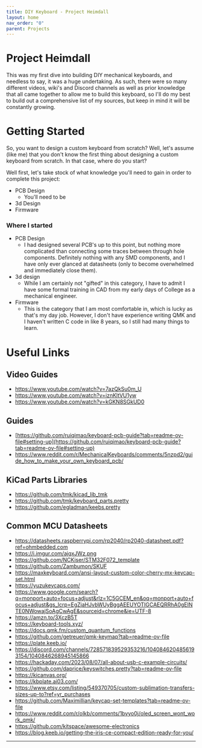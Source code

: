 ```yaml
---
title: DIY Keyboard - Project Heimdall
layout: home
nav_order: "0"
parent: Projects
---
```

# Project Heimdall
This was my first dive into building DIY mechanical keyboards, and needless to say, it was a huge undertaking. As such, there were so many different videos, wiki's and Discord channels as well as prior knowledge that all came together to allow me to build this keyboard, so I'll do my best to build out a comprehensive list of my sources, but keep in mind it will be constantly growing.

# Getting Started
So, you want to design a custom keyboard from scratch? Well, let's assume (like me) that you don't know the first thing about designing a custom keyboard from scratch. In that case, where do you start?

Well first, let's take stock of what knowledge you'll need to gain in order to complete this project:
- PCB Design
	- You'll need to be 
- 3d Design
- Firmware

### Where I started
- PCB Design
	- I had designed several PCB's up to this point, but nothing more complicated than connecting some traces between through hole components. Definitely nothing with any SMD components, and I have only ever glanced at datasheets (only to become overwhelmed and immediately close them).
- 3d design
	- While I am certainly not "gifted" in this category, I have to admit I have some formal training in CAD from my early days of College as a mechanical engineer. 
- Firmware
	- This is the category that I am most comfortable in, which is lucky as that's my day job. However, I don't have experience writing QMK and I haven't written C code in like 8 years, so I still had many things to learn.

# Useful Links
## Video Guides
- https://www.youtube.com/watch?v=7azQkSu0m_U
- https://www.youtube.com/watch?v=iznKltVU1yw
- https://www.youtube.com/watch?v=kGKN8SGkUD0
## Guides
- [https://github.com/ruiqimao/keyboard-pcb-guide?tab=readme-ov-file#setting-up](https://github.com/ruiqimao/keyboard-pcb-guide?tab=readme-ov-file#setting-up)
- https://www.reddit.com/r/MechanicalKeyboards/comments/5nzpd2/guide_how_to_make_your_own_keyboard_pcb/
## KiCad Parts Libraries
- https://github.com/tmk/kicad_lib_tmk
- https://github.com/tmk/keyboard_parts.pretty
- https://github.com/egladman/keebs.pretty

## Common MCU Datasheets
- https://datasheets.raspberrypi.com/rp2040/rp2040-datasheet.pdf?ref=ohmbedded.com
- https://i.imgur.com/ajqxJWz.png
- https://github.com/NCKiser/STM32F072_template
- https://github.com/Zambumon/SKUF
- https://maxkeyboard.com/ansi-layout-custom-color-cherry-mx-keycap-set.html
- https://yuzukeycaps.com/
- https://www.google.com/search?q=monport+auto+focus+adjust&rlz=1C5GCEM_en&oq=monport+auto+focus+adjust&gs_lcrp=EgZjaHJvbWUyBggAEEUYOTIGCAEQRRhA0gEINTE0NWowajSoAgCwAgE&sourceid=chrome&ie=UTF-8
- https://amzn.to/3XczB5T
- https://keyboard-tools.xyz/
- https://docs.qmk.fm/custom_quantum_functions
- https://github.com/getreuer/qmk-keymap?tab=readme-ov-file
- https://plate.keeb.io/
- https://discord.com/channels/728571839529353216/1040846204856193154/1040846268945145866
- https://hackaday.com/2023/08/07/all-about-usb-c-example-circuits/
- https://github.com/daprice/keyswitches.pretty?tab=readme-ov-file
- https://kicanvas.org/
- https://kbplate.ai03.com/
- https://www.etsy.com/listing/549370705/custom-sublimation-transfers-sizes-up-to?ref=yr_purchases
- https://github.com/Maximillian/keycap-set-templates?tab=readme-ov-file
- https://www.reddit.com/r/olkb/comments/1bvyo0j/oled_screen_wont_work_qmk/
- https://github.com/kitspace/awesome-electronics
- https://blog.keeb.io/getting-the-iris-ce-compact-edition-ready-for-you/

----
